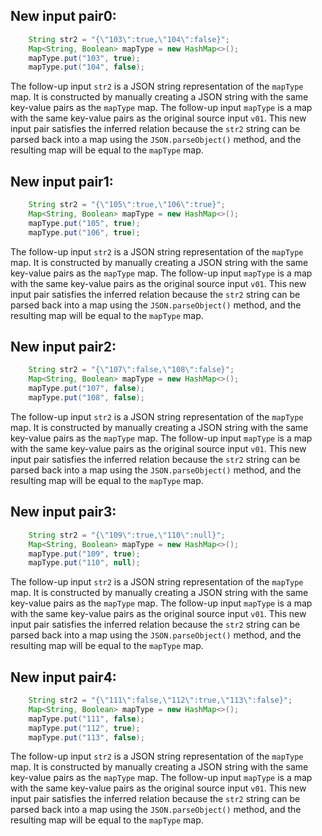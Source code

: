 ## New input pair0:
```java
    String str2 = "{\"103\":true,\"104\":false}";
    Map<String, Boolean> mapType = new HashMap<>();
    mapType.put("103", true);
    mapType.put("104", false);
```
The follow-up input `str2` is a JSON string representation of the `mapType` map. It is constructed by manually creating a JSON string with the same key-value pairs as the `mapType` map. The follow-up input `mapType` is a map with the same key-value pairs as the original source input `v01`. This new input pair satisfies the inferred relation because the `str2` string can be parsed back into a map using the `JSON.parseObject()` method, and the resulting map will be equal to the `mapType` map.

## New input pair1:
```java
    String str2 = "{\"105\":true,\"106\":true}";
    Map<String, Boolean> mapType = new HashMap<>();
    mapType.put("105", true);
    mapType.put("106", true);
```
The follow-up input `str2` is a JSON string representation of the `mapType` map. It is constructed by manually creating a JSON string with the same key-value pairs as the `mapType` map. The follow-up input `mapType` is a map with the same key-value pairs as the original source input `v01`. This new input pair satisfies the inferred relation because the `str2` string can be parsed back into a map using the `JSON.parseObject()` method, and the resulting map will be equal to the `mapType` map.

## New input pair2:
```java
    String str2 = "{\"107\":false,\"108\":false}";
    Map<String, Boolean> mapType = new HashMap<>();
    mapType.put("107", false);
    mapType.put("108", false);
```
The follow-up input `str2` is a JSON string representation of the `mapType` map. It is constructed by manually creating a JSON string with the same key-value pairs as the `mapType` map. The follow-up input `mapType` is a map with the same key-value pairs as the original source input `v01`. This new input pair satisfies the inferred relation because the `str2` string can be parsed back into a map using the `JSON.parseObject()` method, and the resulting map will be equal to the `mapType` map.

## New input pair3:
```java
    String str2 = "{\"109\":true,\"110\":null}";
    Map<String, Boolean> mapType = new HashMap<>();
    mapType.put("109", true);
    mapType.put("110", null);
```
The follow-up input `str2` is a JSON string representation of the `mapType` map. It is constructed by manually creating a JSON string with the same key-value pairs as the `mapType` map. The follow-up input `mapType` is a map with the same key-value pairs as the original source input `v01`. This new input pair satisfies the inferred relation because the `str2` string can be parsed back into a map using the `JSON.parseObject()` method, and the resulting map will be equal to the `mapType` map.

## New input pair4:
```java
    String str2 = "{\"111\":false,\"112\":true,\"113\":false}";
    Map<String, Boolean> mapType = new HashMap<>();
    mapType.put("111", false);
    mapType.put("112", true);
    mapType.put("113", false);
```
The follow-up input `str2` is a JSON string representation of the `mapType` map. It is constructed by manually creating a JSON string with the same key-value pairs as the `mapType` map. The follow-up input `mapType` is a map with the same key-value pairs as the original source input `v01`. This new input pair satisfies the inferred relation because the `str2` string can be parsed back into a map using the `JSON.parseObject()` method, and the resulting map will be equal to the `mapType` map.
